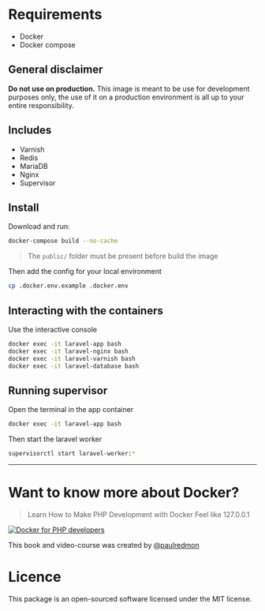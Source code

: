 # Requirements

- Docker
- Docker compose

## General disclaimer

**Do not use on production.** This image is meant to be use for development purposes only, the use of it on a production environment is all up to your entire responsibility.

## Includes

- Varnish
- Redis
- MariaDB
- Nginx
- Supervisor

## Install

Download and run:

```bash
docker-compose build --no-cache
```

> The `public/` folder must be present before build the image

Then add the config for your local environment

```bash
cp .docker.env.example .docker.env
```

## Interacting with the containers

Use the interactive console

```bash
docker exec -it laravel-app bash
docker exec -it laravel-nginx bash
docker exec -it laravel-varnish bash
docker exec -it laravel-database bash
```

## Running supervisor

Open the terminal in the app container

```bash
docker exec -it laravel-app bash
```

Then start the laravel worker

```bash
supervisorctl start laravel-worker:*
```

 ---

 # Want to know more about Docker?
> Learn How to Make PHP Development with Docker Feel like 127.0.0.1

 [![Docker for PHP developers](https://bitpress.io/assets/images/docker-book/lead-product.png)](https://bitpress.io/docker-for-php-developers/)

This book and video-course was created by [@paulredmon](https://twitter.com/paulredmond)

# Licence
This package is an open-sourced software licensed under the MIT license.